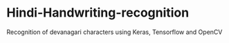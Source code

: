 # Hindi-Handwriting-recognition
Recognition of devanagari characters using Keras, Tensorflow and OpenCV
